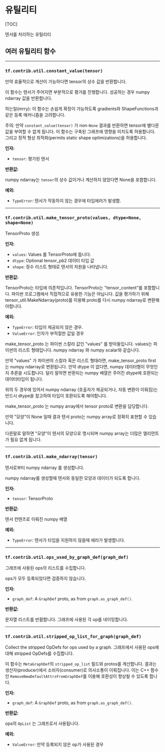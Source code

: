 # 유틸리티

\[TOC]

텐서를 처리하는 유틸리티

## 여러 유틸리티 함수

***

### `tf.contrib.util.constant_value(tensor)` <a href="#constant_value" id="constant_value"></a>

만약 효율적으로 계산이 가능하다면 tensor의 상수 값을 반환합니다.

이 함수는 텐서가 주어지면 부분적으로 평가를 진행합니다. 성공하는 경우 numpy ndarray 값을 반환합니다.

하는일(mrry): 이 함수는 손쉽게 확장이 가능하도록 gradients와 ShapeFunctions과 같은 등록 매커니즘을 고려합니다.

주의: 만약 `constant_value(tensor)` 가 non-`None` 결과를 반환하면 tensor에 별다른 값을 부여할 수 없게 됩니다. 이 함수는 구축된 그래프에 영향을 미치도록 허용합니다. 그리고 정적 형상 최적화(permits static shape optimizations)을 허용합니다.

**인자:**

* `tensor`: 평가된 텐서

**반환값:**

numpy ndarray는 `tensor`의 상수 값이거나 계산하지 않았다면 None을 포함합니다.

**예외:**

* `TypeError`: 텐서가 작동하지 않는 경우에 타입에러가 발생함.

***

### `tf.contrib.util.make_tensor_proto(values, dtype=None, shape=None)` <a href="#make_tensor_proto" id="make_tensor_proto"></a>

TensorProto 생성.

**인자:**

* `values`: Values 를 TensorProto에 둡니다.
* `dtype`: Optional tensor\_pb2 데이터 타입 값
* `shape`: 정수 리스트 형태로 텐서의 차원을 나타냅니다.

**반환값:**

TensorProto는 타입에 의존적입니다. TensorProto는 "tensor\_content"를 포함합니다. 파이썬 프로그램에서 직접적으로 유용한 기능은 아닙니다. 값을 평가하기 위해 tensor\_util.MakeNdarray(proto)를 이용해 proto를 다시 numpy ndarray로 변환해야합니다.

**예외:**

* `TypeError`: 타입이 제공되지 않은 경우.
* `ValueError`: 인자가 부적절한 값일 경우

make\_tensor\_proto 는 파이썬 스칼라 값인 "values" 를 받아들입니다. values는 파이썬의 리스트 형태입니다. numpy ndarray 와 numpy scalar와 같습니다.

만약 "values" 가 파이썬의 스칼라 혹은 리스트 형태라면, make\_tensor\_proto first 는 numpy ndarray로 변환됩니다. 만약 dtype 이 없다면, numpy 데이터형이 무엇인지 추론을 시도합니다. 달리 말하면 반환되는 numpy 배열은 주어진 dtype에 호환되는 데이터타입이 됩니다.

위의 두 경우에 있어서 numpy ndarray (호출자가 제공되거나, 자동 변환이 이뤄짐)는 반드시 dtype을 참고하여 타입이 호환되도록 해야합니다.

make\_tensor\_proto 는 numpy array에서 tensor proto로 변환을 담당합니다.

만약 "모양"이 None 일때 결과 텐서 proto는 numpy array로 정확히 표현할 수 있습니다.

다른말로 말하면 "모양"이 텐서의 모양으로 명시되며 numpy array는 더많은 엘리먼트가 필요 없게 됩니다.

***

### `tf.contrib.util.make_ndarray(tensor)` <a href="#make_ndarray" id="make_ndarray"></a>

텐서로부터 numpy ndarray 를 생성합니다.

numpy ndarray를 생성할때 텐서와 동일한 모양과 데이터가 되도록 합니다.

**인자:**

* `tensor`: TensorProto

**반환값:**

텐서 컨텐츠로 이뤄진 numpy 배열

**예외:**

* `TypeError`: 텐서가 타입을 지원하지 않을때 에러가 발생합니다.

***

### `tf.contrib.util.ops_used_by_graph_def(graph_def)` <a href="#ops_used_by_graph_def" id="ops_used_by_graph_def"></a>

그래프에 사용된 ops의 리스트를 수집합니다.

ops가 모두 등록되었다면 검증하지 않습니다.

**인자:**

* `graph_def`: A `GraphDef` proto, as from `graph.as_graph_def()`.

**반환값:**

문자열 리스트를 반홥합니다. 그래프에 사용된 각 op를 네이밍합니다.

***

### `tf.contrib.util.stripped_op_list_for_graph(graph_def)` <a href="#stripped_op_list_for_graph" id="stripped_op_list_for_graph"></a>

Collect the stripped OpDefs for ops used by a graph. 그래프에서 사용된 ops에 대해 stripped OpDefs를 수집합니다.

이 함수는 `MetaGraphDef`의 `stripped_op_list` 필드와 protos를 계산합니다. 결과는 생산자(producer)에서 소비자(consumer)로 의사소통이 이뤄집니다. 이는 C++ 함수인 `RemoveNewDefaultAttrsFromGraphDef`를 이용해 호환성이 향상될 수 있도록 합니다.

**인자:**

* `graph_def`: A `GraphDef` proto, as from `graph.as_graph_def()`.

**반환값:**

ops의 `OpList` 는 그래프로서 사용됩니다.

**예외:**

* `ValueError`: 만약 등록되지 않은 op가 사용된 경우
